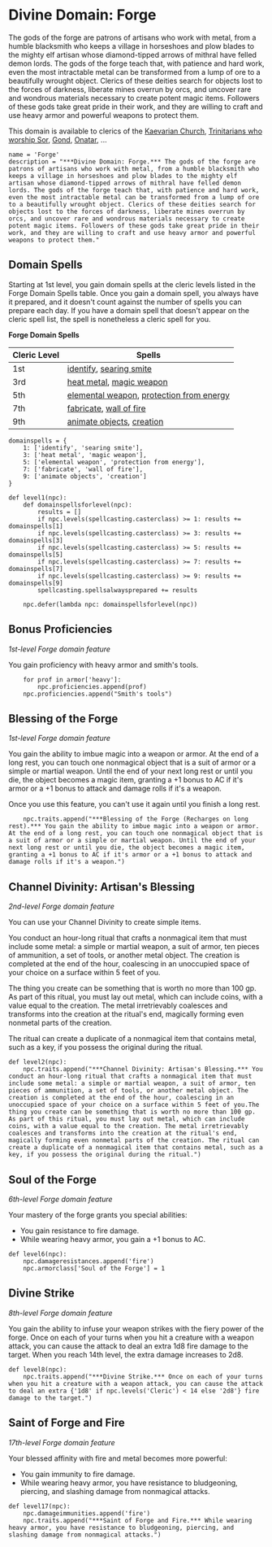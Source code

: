 # Divine Domain: Forge
The gods of the forge are patrons of artisans who work with metal, from a humble blacksmith who keeps a village in horseshoes and plow blades to the mighty elf artisan whose diamond-tipped arrows of mithral have felled demon lords. The gods of the forge teach that, with patience and hard work, even the most intractable metal can be transformed from a lump of ore to a beautifully wrought object. Clerics of these deities search for objects lost to the forces of darkness, liberate mines overrun by orcs, and uncover rare and wondrous materials necessary to create potent magic items. Followers of these gods take great pride in their work, and they are willing to craft and use heavy armor and powerful weapons to protect them.

This domain is available to clerics of the [Kaevarian Church](../../Religions/KaevarianChurch.md), [Trinitarians who worship Sor](../../Religions/Trinitarian.md#sor), [Gond](../../Religions/Pantheon/Gond.md), [Onatar](../../Religions/Pantheon/Onatar.md), ...

```
name = 'Forge'
description = "***Divine Domain: Forge.*** The gods of the forge are patrons of artisans who work with metal, from a humble blacksmith who keeps a village in horseshoes and plow blades to the mighty elf artisan whose diamond-tipped arrows of mithral have felled demon lords. The gods of the forge teach that, with patience and hard work, even the most intractable metal can be transformed from a lump of ore to a beautifully wrought object. Clerics of these deities search for objects lost to the forces of darkness, liberate mines overrun by orcs, and uncover rare and wondrous materials necessary to create potent magic items. Followers of these gods take great pride in their work, and they are willing to craft and use heavy armor and powerful weapons to protect them."
```

## Domain Spells
Starting at 1st level, you gain domain spells at the cleric levels listed in the Forge Domain Spells table. Once you gain a domain spell, you always have it prepared, and it doesn't count against the number of spells you can prepare each day. If you have a domain spell that doesn't appear on the cleric spell list, the spell is nonetheless a cleric spell for you.

**Forge Domain Spells**

Cleric Level | Spells
------------ | ------
1st | [identify](../../Magic/Spells/identify.md), [searing smite](../../Magic/Spells/searing-smite.md)
3rd	| [heat metal](../../Magic/Spells/heat-metal.md), [magic weapon](../../Magic/Spells/magic-weapon.md)
5th	| [elemental weapon](../../Magic/Spells/elemental-weapon.md), [protection from energy](../../Magic/Spells/protection-from-energy.md)
7th	| [fabricate](../../Magic/Spells/fabricate.md), [wall of fire](../../Magic/Spells/wall-of-fire.md)
9th	| [animate objects](../../Magic/Spells/animate-objects.md), [creation](../../Magic/Spells/creation.md)

```
domainspells = {
    1: ['identify', 'searing smite'],
    3: ['heat metal', 'magic weapon'],
    5: ['elemental weapon', 'protection from energy'],
    7: ['fabricate', 'wall of fire'],
    9: ['animate objects', 'creation']
}

def level1(npc):
    def domainspellsforlevel(npc):
        results = []
        if npc.levels(spellcasting.casterclass) >= 1: results += domainspells[1]
        if npc.levels(spellcasting.casterclass) >= 3: results += domainspells[3]
        if npc.levels(spellcasting.casterclass) >= 5: results += domainspells[5]
        if npc.levels(spellcasting.casterclass) >= 7: results += domainspells[7]
        if npc.levels(spellcasting.casterclass) >= 9: results += domainspells[9]
        spellcasting.spellsalwaysprepared += results

    npc.defer(lambda npc: domainspellsforlevel(npc))
```

## Bonus Proficiencies
*1st-level Forge domain feature*

You gain proficiency with heavy armor and smith's tools.

```
    for prof in armor['heavy']:
        npc.proficiencies.append(prof)
    npc.proficiencies.append("Smith's tools")
```

## Blessing of the Forge
*1st-level Forge domain feature*

You gain the ability to imbue magic into a weapon or armor. At the end of a long rest, you can touch one nonmagical object that is a suit of armor or a simple or martial weapon. Until the end of your next long rest or until you die, the object becomes a magic item, granting a +1 bonus to AC if it's armor or a +1 bonus to attack and damage rolls if it's a weapon.

Once you use this feature, you can't use it again until you finish a long rest.

```
    npc.traits.append("***Blessing of the Forge (Recharges on long rest).*** You gain the ability to imbue magic into a weapon or armor. At the end of a long rest, you can touch one nonmagical object that is a suit of armor or a simple or martial weapon. Until the end of your next long rest or until you die, the object becomes a magic item, granting a +1 bonus to AC if it's armor or a +1 bonus to attack and damage rolls if it's a weapon.")
```

## Channel Divinity: Artisan's Blessing
*2nd-level Forge domain feature*

You can use your Channel Divinity to create simple items.

You conduct an hour-long ritual that crafts a nonmagical item that must include some metal: a simple or martial weapon, a suit of armor, ten pieces of ammunition, a set of tools, or another metal object. The creation is completed at the end of the hour, coalescing in an unoccupied space of your choice on a surface within 5 feet of you.

The thing you create can be something that is worth no more than 100 gp. As part of this ritual, you must lay out metal, which can include coins, with a value equal to the creation. The metal irretrievably coalesces and transforms into the creation at the ritual's end, magically forming even nonmetal parts of the creation.

The ritual can create a duplicate of a nonmagical item that contains metal, such as a key, if you possess the original during the ritual.

```
def level2(npc):
    npc.traits.append("***Channel Divinity: Artisan's Blessing.*** You conduct an hour-long ritual that crafts a nonmagical item that must include some metal: a simple or martial weapon, a suit of armor, ten pieces of ammunition, a set of tools, or another metal object. The creation is completed at the end of the hour, coalescing in an unoccupied space of your choice on a surface within 5 feet of you.The thing you create can be something that is worth no more than 100 gp. As part of this ritual, you must lay out metal, which can include coins, with a value equal to the creation. The metal irretrievably coalesces and transforms into the creation at the ritual's end, magically forming even nonmetal parts of the creation. The ritual can create a duplicate of a nonmagical item that contains metal, such as a key, if you possess the original during the ritual.")
```

## Soul of the Forge
*6th-level Forge domain feature*

Your mastery of the forge grants you special abilities:

* You gain resistance to fire damage.
* While wearing heavy armor, you gain a +1 bonus to AC.

```
def level6(npc):
    npc.damageresistances.append('fire')
    npc.armorclass['Soul of the Forge'] = 1
```

## Divine Strike
*8th-level Forge domain feature*

You gain the ability to infuse your weapon strikes with the fiery power of the forge. Once on each of your turns when you hit a creature with a weapon attack, you can cause the attack to deal an extra 1d8 fire damage to the target. When you reach 14th level, the extra damage increases to 2d8.

```
def level8(npc):
    npc.traits.append("***Divine Strike.*** Once on each of your turns when you hit a creature with a weapon attack, you can cause the attack to deal an extra {'1d8' if npc.levels('Cleric') < 14 else '2d8'} fire damage to the target.")
```

## Saint of Forge and Fire
*17th-level Forge domain feature*

Your blessed affinity with fire and metal becomes more powerful:

* You gain immunity to fire damage.
* While wearing heavy armor, you have resistance to bludgeoning, piercing, and slashing damage from nonmagical attacks.

```
def level17(npc):
    npc.damageimmunities.append('fire')
    npc.traits.append("***Saint of Forge and Fire.*** While wearing heavy armor, you have resistance to bludgeoning, piercing, and slashing damage from nonmagical attacks.")
```
